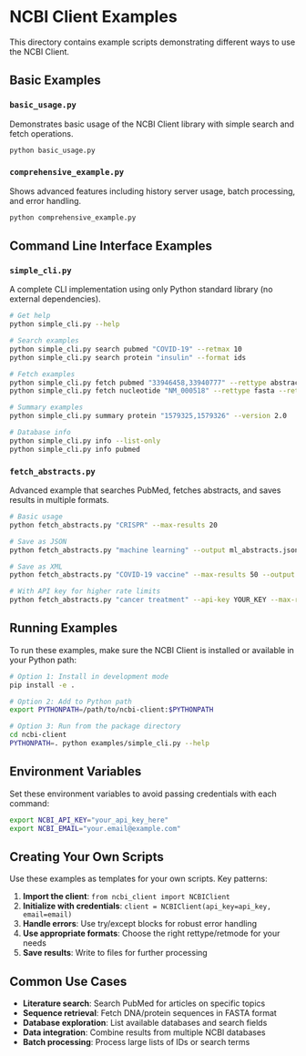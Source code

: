 # NCBI Client Examples

This directory contains example scripts demonstrating different ways to use the NCBI Client.

## Basic Examples

### `basic_usage.py`
Demonstrates basic usage of the NCBI Client library with simple search and fetch operations.

```bash
python basic_usage.py
```

### `comprehensive_example.py`
Shows advanced features including history server usage, batch processing, and error handling.

```bash
python comprehensive_example.py
```

## Command Line Interface Examples

### `simple_cli.py`
A complete CLI implementation using only Python standard library (no external dependencies).

```bash
# Get help
python simple_cli.py --help

# Search examples
python simple_cli.py search pubmed "COVID-19" --retmax 10
python simple_cli.py search protein "insulin" --format ids

# Fetch examples
python simple_cli.py fetch pubmed "33946458,33940777" --rettype abstract
python simple_cli.py fetch nucleotide "NM_000518" --rettype fasta --retmode text

# Summary examples
python simple_cli.py summary protein "1579325,1579326" --version 2.0

# Database info
python simple_cli.py info --list-only
python simple_cli.py info pubmed
```

### `fetch_abstracts.py`
Advanced example that searches PubMed, fetches abstracts, and saves results in multiple formats.

```bash
# Basic usage
python fetch_abstracts.py "CRISPR" --max-results 20

# Save as JSON
python fetch_abstracts.py "machine learning" --output ml_abstracts.json

# Save as XML
python fetch_abstracts.py "COVID-19 vaccine" --max-results 50 --output covid_abstracts.xml

# With API key for higher rate limits
python fetch_abstracts.py "cancer treatment" --api-key YOUR_KEY --max-results 100
```

## Running Examples

To run these examples, make sure the NCBI Client is installed or available in your Python path:

```bash
# Option 1: Install in development mode
pip install -e .

# Option 2: Add to Python path
export PYTHONPATH=/path/to/ncbi-client:$PYTHONPATH

# Option 3: Run from the package directory
cd ncbi-client
PYTHONPATH=. python examples/simple_cli.py --help
```

## Environment Variables

Set these environment variables to avoid passing credentials with each command:

```bash
export NCBI_API_KEY="your_api_key_here"
export NCBI_EMAIL="your.email@example.com"
```

## Creating Your Own Scripts

Use these examples as templates for your own scripts. Key patterns:

1. **Import the client**: `from ncbi_client import NCBIClient`
2. **Initialize with credentials**: `client = NCBIClient(api_key=api_key, email=email)`
3. **Handle errors**: Use try/except blocks for robust error handling
4. **Use appropriate formats**: Choose the right rettype/retmode for your needs
5. **Save results**: Write to files for further processing

## Common Use Cases

- **Literature search**: Search PubMed for articles on specific topics
- **Sequence retrieval**: Fetch DNA/protein sequences in FASTA format  
- **Database exploration**: List available databases and search fields
- **Data integration**: Combine results from multiple NCBI databases
- **Batch processing**: Process large lists of IDs or search terms
